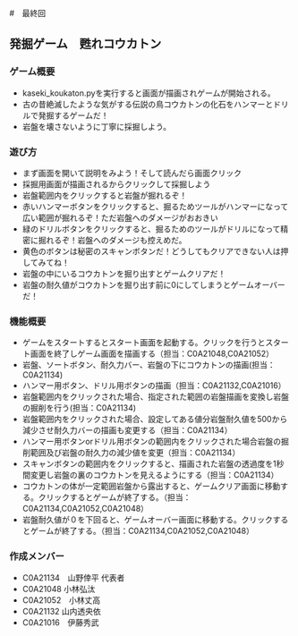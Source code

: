 #　最終回
## 発掘ゲーム　甦れコウカトン
### ゲーム概要
* kaseki_koukaton.pyを実行すると画面が描画されゲームが開始される。
* 古の昔絶滅したような気がする伝説の鳥コウカトンの化石をハンマーとドリルで発掘するゲームだ！　
* 岩盤を壊さないように丁寧に採掘しよう。
### 遊び方
* まず画面を開いて説明をみよう！そして読んだら画面クリック
* 採掘用画面が描画されるからクリックして採掘しよう
* 岩盤範囲内をクリックすると岩盤が掘れるぞ！
* 赤いハンマーボタンをクリックすると、掘るためツールがハンマーになって広い範囲が掘れるぞ！ただ岩盤へのダメージがおおきい
* 緑のドリルボタンをクリックすると、掘るためのツールがドリルになって精密に掘れるぞ！岩盤へのダメージも控えめだ。
* 黄色のボタンは秘密のスキャンボタンだ！どうしてもクリアできない人は押してみてね！
* 岩盤の中にいるコウカトンを掘り出すとゲームクリアだ！
* 岩盤の耐久値がコウカトンを掘り出す前に0にしてしまうとゲームオーバーだ！
### 機能概要
* ゲームをスタートするとスタート画面を起動する。クリックを行うとスタート画面を終了しゲーム画面を描画する（担当：C0A21048,C0A21052）
* 岩盤、ソートボタン、耐久力バー、岩盤の下にコウカトンの描画(担当：C0A21134)
* ハンマー用ボタン、ドリル用ボタンの描画（担当：C0A21132,C0A21016）
* 岩盤範囲内をクリックされた場合、指定された範囲の岩盤描画を変換し岩盤の掘削を行う(担当：C0A21134)
* 岩盤範囲内をクリックされた場合、設定してある値分岩盤耐久値を500から減少させ耐久力バーの描画も変更する（担当：C0A21134）
* ハンマー用ボタンorドリル用ボタンの範囲内をクリックされた場合岩盤の掘削範囲及び岩盤の耐久力の減少値を変更（担当：C0A21134）
* スキャンボタンの範囲内をクリックすると、描画された岩盤の透過度を1秒間変更し岩盤の裏のコウカトンを見えるようにする（担当：C0A21134）
* コウカトンの体が一定範囲岩盤から露出すると、ゲームクリア画面に移動する。クリックするとゲームが終了する。（担当：C0A21134,C0A21052,C0A21048）
* 岩盤耐久値が０を下回ると、ゲームオーバー画面に移動する。クリックするとゲームが終了する。（担当：C0A21134,C0A21052,C0A21048）
### 作成メンバー
* C0A21134　山野倖平 代表者　
* C0A21048  小林弘汰
* C0A21052　小林丈高
* C0A21132  山内透央依
* C0A21016　伊藤秀武